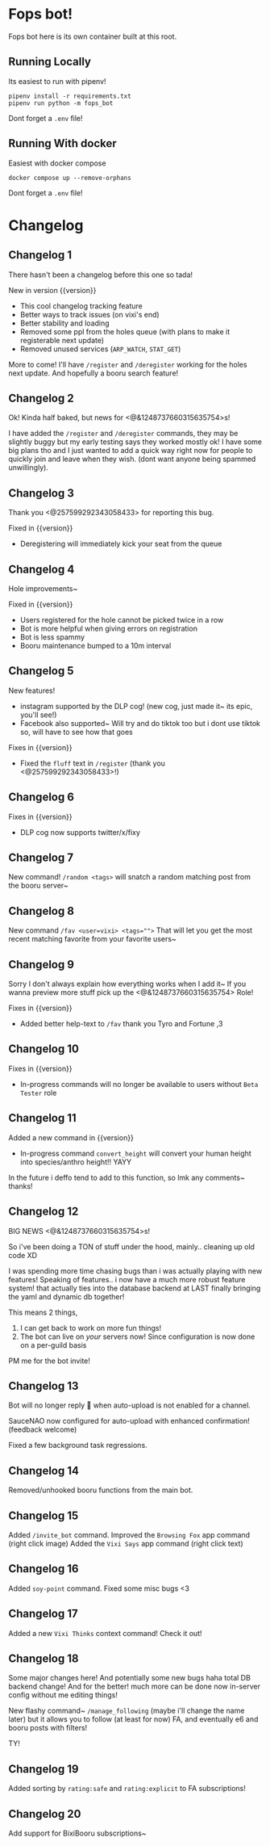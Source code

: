 # Fops bot!

Fops bot here is its own container built at this root.


## Running Locally

Its easiest to run with pipenv!

```shell
pipenv install -r requirements.txt
pipenv run python -m fops_bot
```

Dont forget a `.env` file!

## Running With docker

Easiest with docker compose

```shell
docker compose up --remove-orphans
```

Dont forget a `.env` file!


# Changelog

## Changelog 1

There hasn't been a changelog before this one so tada!

New in version {{version}}
- This cool changelog tracking feature
- Better ways to track issues (on vixi's end)
- Better stability and loading
- Removed some ppl from the holes queue (with plans to make it registerable next update)
- Removed unused services (`ARP_WATCH`, `STAT_GET`)

More to come! I'll have `/register` and `/deregister` working for the holes next update. And hopefully a booru search feature!

## Changelog 2

Ok! Kinda half baked, but news for <@&1248737660315635754>s!

I have added the `/register` and `/deregister` commands, they may be slightly buggy but my early testing says they worked mostly ok! I have some big plans tho and I just wanted to add a quick way right now for people to quickly join and leave when they wish. (dont want anyone being spammed unwillingly).


## Changelog 3

Thank you <@257599292343058433> for reporting this bug.

Fixed in {{version}}
- Deregistering will immediately kick your seat from the queue


## Changelog 4

Hole improvements~

Fixed in {{version}}
- Users registered for the hole cannot be picked twice in a row
- Bot is more helpful when giving errors on registration
- Bot is less spammy
- Booru maintenance bumped to a 10m interval


## Changelog 5

New features!
- instagram supported by the DLP cog! (new cog, just made it~ its epic, you'll see!)
- Facebook also supported~ Will try and do tiktok too but i dont use tiktok so, will have to see how that goes

Fixes in {{version}}
- Fixed the `fluff` text in `/register` (thank you <@257599292343058433>!)


## Changelog 6

Fixes in {{version}}
- DLP cog now supports twitter/x/fixy


## Changelog 7

New command! `/random <tags>` will snatch a random matching post from the booru server~


## Changelog 8

New command `/fav <user=vixi> <tags="">` That will let you get the most recent matching favorite
from your favorite users~

## Changelog 9

Sorry I don't always explain how everything works when I add it~ If you wanna preview more stuff pick
up the <@&1248737660315635754> Role!

Fixes in {{version}}
 - Added better help-text to `/fav` thank you Tyro and Fortune ,3


## Changelog 10

Fixes in {{version}}
 - In-progress commands will no longer be available to users without `Beta Tester` role


## Changelog 11

Added a new command in {{version}}
 - In-progress command `convert_height` will convert your human height into species/anthro height!! YAYY

In the future i deffo tend to add to this function, so lmk any comments~ thanks!


## Changelog 12

BIG NEWS <@&1248737660315635754>s!

So i've been doing a TON of stuff under the hood, mainly.. cleaning up old code XD

I was spending more time chasing bugs than i was actually playing with new features!
Speaking of features.. i now have a much more robust feature system! that actually ties into
the database backend at LAST finally bringing the yaml and dynamic db together!

This means 2 things,

1) I can get back to work on more fun things!
2) The bot can live on *your* servers now! Since configuration is now done on a per-guild basis

PM me for the bot invite!


## Changelog 13

Bot will no longer reply 💎 when auto-upload is not enabled for a channel.

SauceNAO now configured for auto-upload with enhanced confirmation! (feedback welcome)

Fixed a few background task regressions.


## Changelog 14

Removed/unhooked booru functions from the main bot.


## Changelog 15

Added `/invite_bot` command.
Improved the `Browsing Fox` app command (right click image)
Added the `Vixi Says` app command (right click text)

## Changelog 16

Added `soy-point` command.
Fixed some misc bugs <3

## Changelog 17

Added a new `Vixi Thinks` context command!
Check it out!


## Changelog 18

Some major changes here! And potentially some new bugs haha
total DB backend change! And for the better! much more can be done
now in-server config without me editing things!

New flashy command~ `/manage_following` (maybe i'll change the name later)
but it allows you to follow (at least for now) FA, and eventually e6 and 
booru posts with filters!

TY!

## Changelog 19

Added sorting by `rating:safe` and `rating:explicit` to FA subscriptions!

## Changelog 20

Add support for BixiBooru subscriptions~
